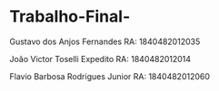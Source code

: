 # Trabalho-Final-

Gustavo dos Anjos Fernandes
RA: 1840482012035

João Victor Toselli Expedito
RA: 1840482012014

Flavio Barbosa Rodrigues Junior
RA: 1840482012060